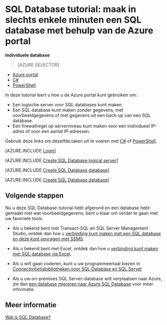 <properties
    pageTitle="SQL Database tutorial: een SQL database maken | Microsoft Azure"
    description="Ontdek hoe u een logische server kunt maken in een SQL Database, de SQL Database, voorbeeldgegevens en regels voor de server-firewall kunt instellen, verbinding kunt maken met clienttools, gebruikers kunt configureren en firewallregels voor de database kunt instellen."
    keywords="sql database tutorial, create a sql database"
    services="sql-database"
    documentationCenter=""
    authors="carlrabeler"
    manager="jhubbard"
    editor=""/>


<tags
    ms.service="sql-database"
    ms.workload="data-management"
    ms.tgt_pltfrm="na"
    ms.devlang="na"
    ms.topic="hero-article"
    ms.date="04/14/2016"
    ms.author="carlrab"/>

# SQL Database tutorial: maak in slechts enkele minuten een SQL database met behulp van de Azure portal

**Individuele database**

> [AZURE.SELECTOR]
- [Azure portal](sql-database-get-started.md)
- [C#](sql-database-get-started-csharp.md)
- [PowerShell](sql-database-get-started-powershell.md)

In deze tutorial leert u hoe u de Azure portal kunt gebruiken om:

- Een logische server voor SQL databases kunt maken
- Een SQL database kunt maken zonder gegevens, met voorbeeldgegevens of met gegevens uit een back-up van een SQL database.
- Een firewallregel op serverniveau kunt maken voor een individueel IP-adres of voor een aantal IP-adressen.

Gebruik deze links om dezelfde taken uit te voeren met  [C#](sql-database-get-started-csharp.md) of [PowerShell](sql-database-get-started-powershell.md).

[AZURE.INCLUDE [Login](../../includes/azure-getting-started-portal-login.md)]

[AZURE.INCLUDE [Create SQL Database logical server](../../includes/sql-database-create-new-server-portal.md)]

[AZURE.INCLUDE [Create SQL Database database](../../includes/sql-database-create-new-database-portal.md)]

[AZURE.INCLUDE [Create SQL Database database](../../includes/sql-database-create-new-server-firewall-portal.md)]

## Volgende stappen
Nu u deze SQL Database-tutorial hebt afgerond en een database hebt gemaakt met wat voorbeeldgegevens, bent u klaar om verder te gaan met uw favoriete tools.

- Als u bekend bent met Transact-SQL en SQL Server Management Studio, ontdek dan hoe u [verbinding kunt maken met een SQL database en deze kunt opvragen met SSMS](sql-database-connect-query-ssms.md).

- Als u bekend bent met Excel, ontdek dan hoe u [verbinding kunt maken met SQL database via Excel](sql-database-connect-excel.md).

- Als u wilt gaan coderen, kunt u uw programmeertaal kiezen in [Connectivitietisbibliotheken voor SQL Database en SQL Server](sql-database-libraries.md)

- Als u uw on-premises SQL Server-database wilt verplaatsen naar Azure, zie dan [een database migreren naar Azure SQL Database](sql-database-cloud-migrate.md) voor meer informatie.


## Meer informatie

[Wat is SQL Database?](sql-database-technical-overview.md)




<!--HONumber=Jun16_HO2-->


